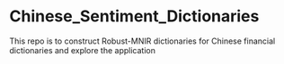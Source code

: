 # Chinese_Sentiment_Dictionaries
This repo is to construct Robust-MNIR dictionaries for Chinese financial dictionaries and explore the application
